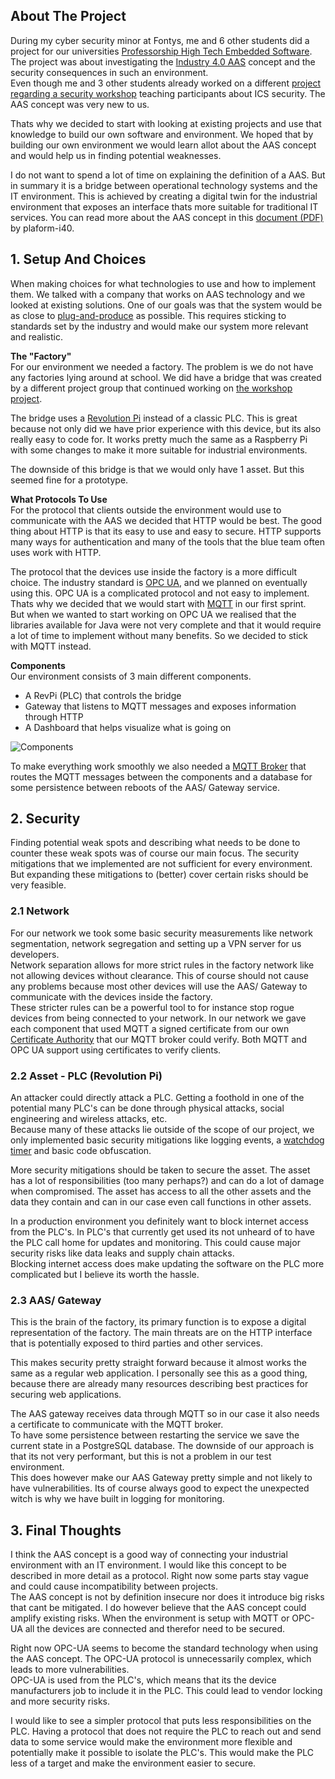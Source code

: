 ## About The Project

During my cyber security minor at Fontys, me and 6 other students did a project for our universities 
[Professorship High Tech Embedded Software](https://fontys.nl/Over-Fontys/Fontys-Hogeschool-ICT/Onderzoek/Lectoraat-High-Tech-Embedded-Software.htm).
The project was about investigating the [Industry 4.0 AAS](https://www.plattform-i40.de/PI40/Redaktion/DE/Downloads/Publikation/Digital-Twin-and-Asset-Administration-Shell-Concepts.html)
concept and the security consequences in such an environment.  
Even though me and 3 other students already worked on a different
[project regarding a security workshop](https://www.htesfontysict.nl/cybersecurity-workshop/)
teaching participants about ICS security. 
The AAS concept was very new to us.  

Thats why we decided to start with looking at existing projects and use 
that knowledge to build our own software and environment.
We hoped that by building our own environment we would learn allot about the AAS concept
and would help us in finding potential weaknesses.

I do not want to spend a lot of time on explaining the definition of a AAS.
But in summary it is a bridge between operational technology systems and the IT environment.
This is achieved by creating a digital twin for the industrial environment 
that exposes an interface thats more suitable for traditional IT services.
You can read more about the AAS concept in this 
[document (PDF)](https://www.plattform-i40.de/PI40/Redaktion/DE/Downloads/Publikation/Digital-Twin-and-Asset-Administration-Shell-Concepts.pdf?__blob=publicationFile&v=9)
by plaform-i40.


## 1. Setup And Choices

When making choices for what technologies to use and how to implement them. 
We talked with a company that works on AAS technology and we looked at existing solutions.
One of our goals was that the system would be as close to
[plug-and-produce](https://www.plattform-i40.de/PI40/Redaktion/DE/Downloads/Publikation/Industrie-40-20Plug-and-Produce.html)
as possible. 
This requires sticking to standards set by the industry and would make our system more relevant and realistic.

**The "Factory"**  
For our environment we needed a factory. The problem is we do not have any factories lying around at school. 
We did have a bridge that was created by a different project group that continued working on
[the workshop project](https://www.htesfontysict.nl/cybersecurity-workshop/).

The bridge uses a [Revolution Pi](https://revolution.kunbus.com/) instead of a classic PLC.
This is great because not only did we have prior experience with this device, but its also really easy to code for.
It works pretty much the same as a Raspberry Pi with some changes to make it more suitable for 
industrial environments.

The downside of this bridge is that we would only have 1 asset.
But this seemed fine for a prototype.

**What Protocols To Use**  
For the protocol that clients outside the environment would use to communicate with the AAS we decided that
HTTP would be best. The good thing about HTTP is that its easy to use and easy to secure.
HTTP supports many ways for authentication and many of the tools that the blue team often uses work with HTTP.

The protocol that the devices use inside the factory is a more difficult choice.
The industry standard is [OPC UA](https://en.wikipedia.org/wiki/OPC_Unified_Architecture), 
and we planned on eventually using this. 
OPC UA is a complicated protocol and not easy to implement. Thats why we decided that we would 
start with [MQTT](https://mqtt.org/) in our first sprint.  
But when we wanted to start working on OPC UA we realised that the libraries available for Java
were not very complete and that it would require a lot of time to implement without many benefits.
So we decided to stick with MQTT instead.

**Components**  
Our environment consists of 3 main different components.  
- A RevPi (PLC) that controls the bridge
- Gateway that listens to MQTT messages and exposes information through HTTP
- A Dashboard that helps visualize what is going on

![Components](/static/images/components.png)

To make everything work smoothly we also needed a [MQTT Broker](https://en.wikipedia.org/wiki/MQTT#MQTT_broker)
that routes the MQTT messages between the components and a database for
some persistence between reboots of the AAS/ Gateway service.

## 2. Security

Finding potential weak spots and describing what needs to be done to counter these weak spots 
was of course our main focus. The security mitigations that we implemented are not sufficient for every environment.
But expanding these mitigations to (better) cover certain risks should be very feasible.

### 2.1 Network  

For our network we took some basic security measurements like network segmentation, network segregation and
setting up a VPN server for us developers.  
Network separation allows for more strict rules in the factory network like not allowing devices without clearance.
This of course should not cause any problems because most other devices will use the AAS/ Gateway to communicate 
with the devices inside the factory.  
These stricter rules can be a powerful tool to for instance stop rogue devices from being connected to your network.
In our network we gave each component that used MQTT a signed certificate from our own 
[Certificate Authority](https://en.wikipedia.org/wiki/Certificate_authority) that our MQTT broker could verify.
Both MQTT and OPC UA support using certificates to verify clients.

### 2.2 Asset - PLC (Revolution Pi)

An attacker could directly attack a PLC. Getting a foothold in one of the potential many PLC's can be done
through physical attacks, social engineering and wireless attacks, etc.  
Because many of these attacks lie outside of the scope of our project,
we only implemented basic security mitigations like logging events, a 
[watchdog timer](https://en.wikipedia.org/wiki/Watchdog_timer) and basic code obfuscation.  

More security mitigations should be taken to secure the asset.
The asset has a lot of responsibilities (too many perhaps?) and can do a lot of damage when compromised.
The asset has access to all the other assets and the data they contain and
can in our case even call functions in other assets.

In a production environment you definitely want to block internet access from the PLC's.
In PLC's that currently get used its not unheard of to have the PLC call home for updates and monitoring.
This could cause major security risks like data leaks and supply chain attacks.  
Blocking internet access does make updating the software on the PLC more complicated
but I believe its worth the hassle.

### 2.3 AAS/ Gateway

This is the brain of the factory, its primary function is to expose a digital representation of the factory.
The main threats are on the HTTP interface that is potentially exposed to third parties and other services.  

This makes security pretty straight forward because it almost works the same as a regular web application.
I personally see this as a good thing, because there are already many resources describing best practices for
securing web applications.

The AAS gateway receives data through MQTT so in our case it also needs a certificate to communicate with the MQTT broker.  
To have some persistence between restarting the service we save the current state in a PostgreSQL database.
The downside of our approach is that its not very performant, but this is not a problem in our test environment.  
This does however make our AAS Gateway pretty simple and not likely to have vulnerabilities.
Its of course always good to expect the unexpected witch is why we have built in logging for monitoring.

## 3. Final Thoughts

I think the AAS concept is a good way of connecting your industrial environment with an IT environment.
I would like this concept to be described in more detail as a protocol.
Right now some parts stay vague and could cause incompatibility between projects.  
The AAS concept is not by definition insecure nor does it introduce big risks that cant be mitigated.
I do however believe that the AAS concept could amplify existing risks.
When the environment is setup with MQTT or OPC-UA all the devices are connected and therefor need to be secured.

Right now OPC-UA seems to become the standard technology when using the AAS concept.
The OPC-UA protocol is unnecessarily complex, which leads to more vulnerabilities.  
OPC-UA is used from the PLC's, which means that its the device manufacturers job to include it in the PLC.
This could lead to vendor locking and more security risks.

I would like to see a simpler protocol that puts less responsibilities on the PLC.
Having a protocol that does not require the PLC to reach out and send data to some service
would make the environment more flexible and potentially make it possible to isolate the PLC's.
This would make the PLC less of a target and make the environment easier to secure.

